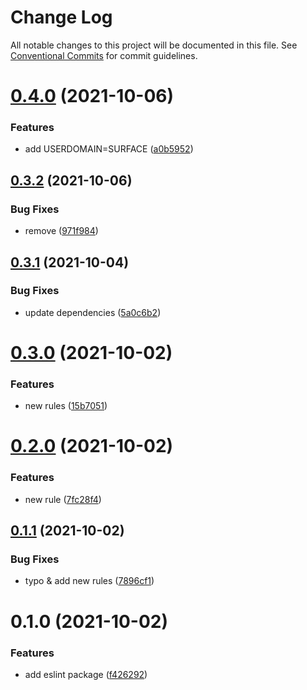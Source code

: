 # Change Log

All notable changes to this project will be documented in this file.
See [Conventional Commits](https://conventionalcommits.org) for commit guidelines.

# [0.4.0](https://github.com/PaleBluDot/lint-config/compare/@palebludot/eslint-config@0.3.2...@palebludot/eslint-config@0.4.0) (2021-10-06)


### Features

* add USERDOMAIN=SURFACE ([a0b5952](https://github.com/PaleBluDot/lint-config/commit/a0b5952a5c7ecfe14399c1a051dbccd91ba2f924))





## [0.3.2](https://github.com/PaleBluDot/lint-config/compare/@palebludot/eslint-config@0.3.1...@palebludot/eslint-config@0.3.2) (2021-10-06)


### Bug Fixes

* remove ([971f984](https://github.com/PaleBluDot/lint-config/commit/971f98438d99754960f151836de22422892b160e))





## [0.3.1](https://github.com/PaleBluDot/lint-config/compare/@palebludot/eslint-config@0.3.0...@palebludot/eslint-config@0.3.1) (2021-10-04)


### Bug Fixes

* update dependencies ([5a0c6b2](https://github.com/PaleBluDot/lint-config/commit/5a0c6b2df2ae142f17323c42065389e4ed61e967))





# [0.3.0](https://github.com/PaleBluDot/lint-config/compare/@palebludot/eslint-config@0.2.0...@palebludot/eslint-config@0.3.0) (2021-10-02)


### Features

* new rules ([15b7051](https://github.com/PaleBluDot/lint-config/commit/15b7051ee49938a705ed2a667345cc0fb6fbca7c))





# [0.2.0](https://github.com/PaleBluDot/lint-config/compare/@palebludot/eslint-config@0.1.1...@palebludot/eslint-config@0.2.0) (2021-10-02)


### Features

* new rule ([7fc28f4](https://github.com/PaleBluDot/lint-config/commit/7fc28f4727ae7b071eddde6c977d9399b1f318be))





## [0.1.1](https://github.com/PaleBluDot/lint-config/compare/@palebludot/eslint-config@0.1.0...@palebludot/eslint-config@0.1.1) (2021-10-02)


### Bug Fixes

* typo & add new rules ([7896cf1](https://github.com/PaleBluDot/lint-config/commit/7896cf1e7add126a758fc83523830c202791bca6))





# 0.1.0 (2021-10-02)


### Features

* add eslint package ([f426292](https://github.com/PaleBluDot/lint-config/commit/f4262921fb6c8c9355307c1a0c26830cf46abc01))
